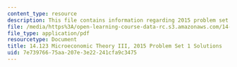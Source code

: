 ```yaml
---
content_type: resource
description: This file contains information regarding 2015 problem set 1 solutions.
file: /media/https%3A/open-learning-course-data-rc.s3.amazonaws.com/14-123-microeconomic-theory-iii-spring-2015/7e73976675aa207e3e22241cfa9c3475_MIT14_123S15_PSet_1_Sol_15.pdf
file_type: application/pdf
resourcetype: Document
title: 14.123 Microeconomic Theory III, 2015 Problem Set 1 Solutions
uid: 7e739766-75aa-207e-3e22-241cfa9c3475
---
```

